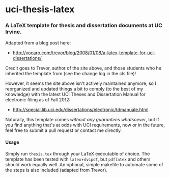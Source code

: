 uci-thesis-latex
================

### A LaTeX template for thesis and dissertation documents at UC Irvine.

Adapted from a blog post here:

- http://vocaro.com/trevor/blog/2008/01/08/a-latex-template-for-uci-dissertations/

Credit goes to Trevor, author of the site above, and those students
who he inherited the template from (see the change log in the cls
file)!

However, it seems the site above isn't actively maintained anymore, so
I reorganized and updated things a bit to comply (to the best of my
knowledge) with the latest UCI Theses and Dissertation Manual for
electronic filing as of Fall 2012:

- http://special.lib.uci.edu/dissertations/electronic/tdmanuale.html

Naturally, this template comes _without any guarantees whatsoever_,
but if you find anything that's at odds with UCI requirements, now or
in the future, feel free to submit a pull request or contact me
directly.

#### Usage

Simply run `thesis.tex` through your LaTeX executable of choice. The
template has been tested with `latex`+`dvipdf`, but `pdflatex` and
others should work equally well. An optional, simple makefile to
automate some of the steps is also included (adapted from Trevor).
